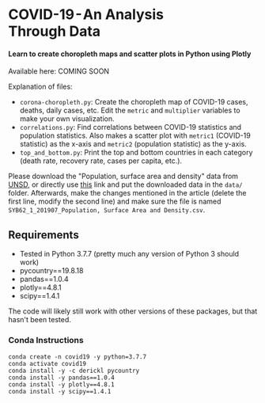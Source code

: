 # COVID-19 - An Analysis Through Data
#### Learn to create choropleth maps and scatter plots in Python using Plotly

Available here: COMING SOON

Explanation of files:
* `corona-choropleth.py`: Create the choropleth map of COVID-19 cases, deaths, daily cases, etc. Edit the `metric` and `multiplier` variables to make your own visualization.
* `correlations.py`: Find correlations between COVID-19 statistics and population statistics. Also makes a scatter plot with `metric1` (COVID-19 statistic) as the x-axis and `metric2` (population statistic) as the y-axis.
* `top_and_bottom.py`: Print the top and bottom countries in each category (death rate, recovery rate, cases per capita, etc.).

Please download the "Population, surface area and density" data from [UNSD](https://data.un.org/), or directly use [this](https://data.un.org/_Docs/SYB/CSV/SYB62_1_201907_Population,%20Surface%20Area%20and%20Density.csv) link and put the downloaded data in the `data/` folder.  Afterwards, make the changes mentioned in the article (delete the first line, modify the second line) and make sure the file is named `SYB62_1_201907_Population, Surface Area and Density.csv`.

## Requirements
* Tested in Python 3.7.7 (pretty much any version of Python 3 should work)
* pycountry==19.8.18
* pandas==1.0.4
* plotly==4.8.1
* scipy==1.4.1

The code will likely still work with other versions of these packages, but that hasn't been tested.

### Conda Instructions
```
conda create -n covid19 -y python=3.7.7
conda activate covid19
conda install -y -c derickl pycountry
conda install -y pandas==1.0.4
conda install -y plotly==4.8.1
conda install -y scipy==1.4.1
```

